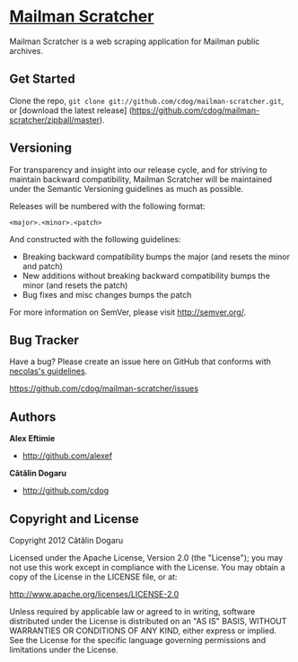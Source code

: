 [Mailman Scratcher](https://github.com/cdog/mailman-scratcher)
===================

Mailman Scratcher is a web scraping application for Mailman public archives.



Get Started
-----------

Clone the repo, `git clone git://github.com/cdog/mailman-scratcher.git`, or
[download the latest release]
(https://github.com/cdog/mailman-scratcher/zipball/master).



Versioning
----------

For transparency and insight into our release cycle, and for striving to
maintain backward compatibility, Mailman Scratcher will be maintained under the
Semantic Versioning guidelines as much as possible.

Releases will be numbered with the following format:

`<major>.<minor>.<patch>`

And constructed with the following guidelines:

* Breaking backward compatibility bumps the major (and resets the minor and
  patch)
* New additions without breaking backward compatibility bumps the minor (and
  resets the patch)
* Bug fixes and misc changes bumps the patch

For more information on SemVer, please visit http://semver.org/.



Bug Tracker
-----------

Have a bug? Please create an issue here on GitHub that conforms with [necolas's
guidelines](https://github.com/necolas/issue-guidelines).

https://github.com/cdog/mailman-scratcher/issues



Authors
-------

**Alex Eftimie**

+ http://github.com/alexef

**Cătălin Dogaru**

+ http://github.com/cdog



Copyright and License
---------------------

Copyright 2012 Cătălin Dogaru

Licensed under the Apache License, Version 2.0 (the "License"); you may not use
this work except in compliance with the License. You may obtain a copy of the
License in the LICENSE file, or at:

http://www.apache.org/licenses/LICENSE-2.0

Unless required by applicable law or agreed to in writing, software distributed
under the License is distributed on an "AS IS" BASIS, WITHOUT WARRANTIES OR
CONDITIONS OF ANY KIND, either express or implied. See the License for the
specific language governing permissions and limitations under the License.
